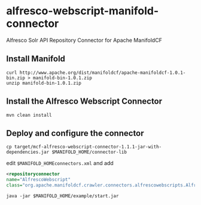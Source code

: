 alfresco-webscript-manifold-connector
=====================================

Alfresco Solr API Repository Connector for Apache ManifoldCF


Install Manifold
---
```
curl http://www.apache.org/dist/manifoldcf/apache-manifoldcf-1.0.1-bin.zip > manifold-bin-1.0.1.zip
unzip manifold-bin-1.0.1.zip
```

Install the Alfresco Webscript Connector
---

```
mvn clean install
```

Deploy and configure the connector
---

```
cp target/mcf-alfresco-webscript-connector-1.1.1-jar-with-dependencies.jar $MANIFOLD_HOME/connector-lib
```

edit <code>$MANIFOLD_HOMEconnectors.xml</code> and add

```xml
<repositoryconnector
name="AlfrescoWebscript"
class="org.apache.manifoldcf.crawler.connectors.alfrescowebscripts.AlfrescoWebscriptsRepositoryConnector"/>
```

```
java -jar $MANIFOLD_HOME/example/start.jar
```